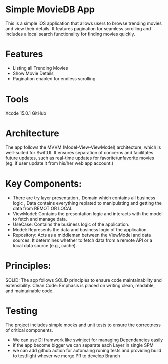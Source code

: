 
# Simple MovieDB App
This is a simple iOS application that allows users to browse trending movies and view their details. It features pagination for seamless scrolling and includes a local search functionality for finding movies quickly.

# Features
- Listing all Trending Movies
- Show Movie Details
- Pagination enabled for endless scrolling

# Tools
Xcode 15.0.1
GitHub

# Architecture
The app follows the MVVM (Model-View-ViewModel) architecture, which is well-suited for SwiftUI. It ensures separation of concerns and facilitates future updates, such as real-time updates for favorite/unfavorite movies (eg.  if user update it from  his/her web app account.)

# Key Components:
- There are try layer presentation , Domain which contains all business logic , Data contains everything replated to manipulating and getting the data from REMOT OR LOCAL
- ViewModel: Contains the presentation logic and interacts with the model to fetch and manage data.
- UseCase: Contains the business logic of the application.
- Model: Represents the data and business logic of the application.
- Repository: Acts as a middleman between the ViewModel and data sources. It determines whether to fetch data from a remote API or a local data source (e.g., cache).
  
# Principles:
SOLID: The app follows SOLID principles to ensure code maintainability and extensibility.
Clean Code: Emphasis is placed on writing clean, readable, and maintainable code.

# Testing
The project includes simple mocks and unit tests to ensure the correctness of critical components.

*  We can use DI framwork like swinject for managing Dependancies easily 
*  if the app become bigger we can separate each Layer in single SPM
*  we can add github action for automaing runing tests and providing build to testflight whever we merge PR to develop Branch
